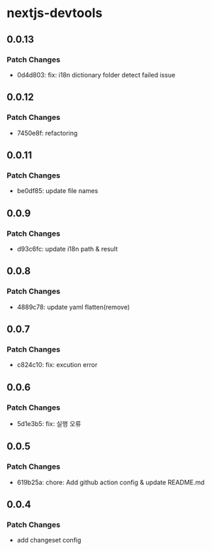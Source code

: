 # nextjs-devtools

## 0.0.13

### Patch Changes

- 0d4d803: fix: i18n dictionary folder detect failed issue

## 0.0.12

### Patch Changes

- 7450e8f: refactoring

## 0.0.11

### Patch Changes

- be0df85: update file names

## 0.0.9

### Patch Changes

- d93c6fc: update i18n path & result

## 0.0.8

### Patch Changes

- 4889c78: update yaml flatten(remove)

## 0.0.7

### Patch Changes

- c824c10: fix: excution error

## 0.0.6

### Patch Changes

- 5d1e3b5: fix: 실행 오류

## 0.0.5

### Patch Changes

- 619b25a: chore: Add github action config & update README.md

## 0.0.4

### Patch Changes

- add changeset config
